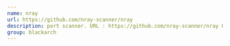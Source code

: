 ```yaml
---
name: nray
url: https://github.com/nray-scanner/nray
description: port scanner. URL : https://github.com/nray-scanner/nray Groups : blackarch blackarch-scanner
group: blackarch
---
```


